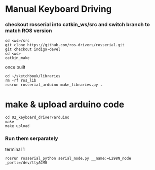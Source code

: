# Manual Keyboard Driving



### checkout rosserial into catkin_ws/src and switch branch to match ROS version
```
cd <ws>/src
git clone https://github.com/ros-drivers/rosserial.git
git checkout indigo-devel
cd <ws>
catkin_make
```

once built
```
cd ~/sketchbook/libraries
rm -rf ros_lib
rosrun rosserial_arduino make_libraries.py .
```

# make & upload arduino code
```
cd 02_keyboard_driver/arduino
make
make upload
```

### Run them serparately
terminal 1
```
rosrun rosserial_python serial_node.py __name:=L298N_node _port:=/dev/ttyACM0
```
